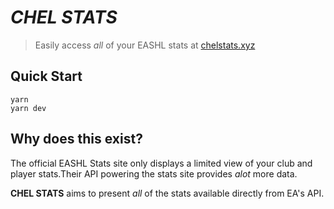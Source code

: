 # <b><i>CHEL STATS</i></b>

> Easily access _all_ of your EASHL stats at [chelstats.xyz](https://chelstats.xyz)

## Quick Start

```
yarn
yarn dev
```

## Why does this exist?

The official EASHL Stats site only displays a limited view of your club and player stats.Their API powering the stats site provides _alot_ more data.

**CHEL STATS** aims to present _all_ of the stats available directly from EA's API.
